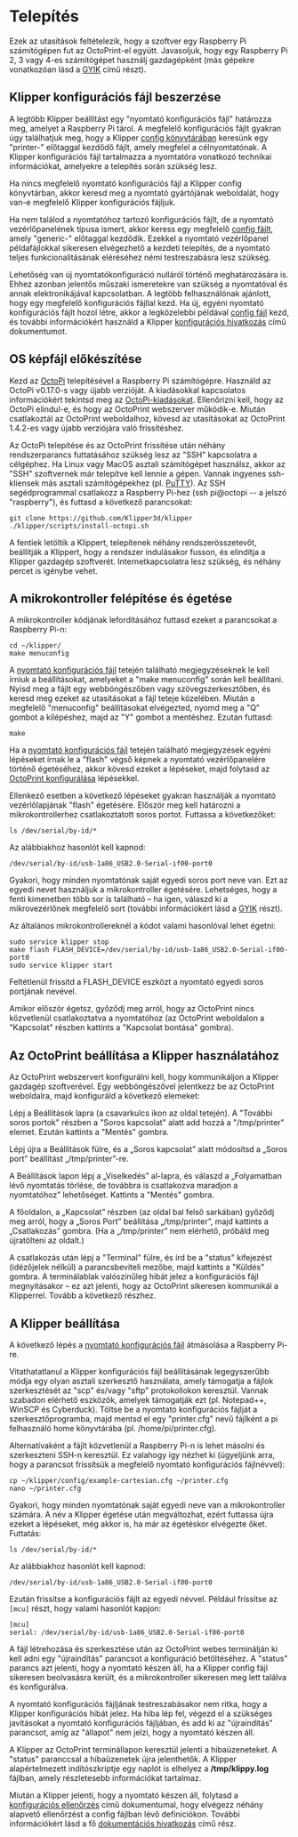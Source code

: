 # Telepítés

Ezek az utasítások feltételezik, hogy a szoftver egy Raspberry Pi számítógépen fut az OctoPrint-el együtt. Javasoljuk, hogy egy Raspberry Pi 2, 3 vagy 4-es számítógépet használj gazdagépként (más gépekre vonatkozóan lásd a [GYIK](FAQ.md#can-i-run-klipper-on-something-other-other-than-a-raspberry-pi-3) című részt).

## Klipper konfigurációs fájl beszerzése

A legtöbb Klipper beállítást egy "nyomtató konfigurációs fájl" határozza meg, amelyet a Raspberry Pi tárol. A megfelelő konfigurációs fájlt gyakran úgy találhatjuk meg, hogy a Klipper [config könyvtárában](../config/) keresünk egy "printer-" előtaggal kezdődő fájlt, amely megfelel a célnyomtatónak. A Klipper konfigurációs fájl tartalmazza a nyomtatóra vonatkozó technikai információkat, amelyekre a telepítés során szükség lesz.

Ha nincs megfelelő nyomtató konfigurációs fájl a Klipper config könyvtárban, akkor keresd meg a nyomtató gyártójának weboldalát, hogy van-e megfelelő Klipper konfigurációs fájljuk.

Ha nem találod a nyomtatóhoz tartozó konfigurációs fájlt, de a nyomtató vezérlőpanelének típusa ismert, akkor keress egy megfelelő [config fájlt](../config/), amely "generic-" előtaggal kezdődik. Ezekkel a nyomtató vezérlőpanel példafájlokkal sikeresen elvégezhető a kezdeti telepítés, de a nyomtató teljes funkcionalitásának eléréséhez némi testreszabásra lesz szükség.

Lehetőség van új nyomtatókonfiguráció nulláról történő meghatározására is. Ehhez azonban jelentős műszaki ismeretekre van szükség a nyomtatóval és annak elektronikájával kapcsolatban. A legtöbb felhasználónak ajánlott, hogy egy megfelelő konfigurációs fájllal kezd. Ha új, egyéni nyomtató konfigurációs fájlt hozol létre, akkor a legközelebbi példával [config fájl](../config/) kezd, és további információkért használd a Klipper [konfigurációs hivatkozás](Config_Reference.md) című dokumentumot.

## OS képfájl előkészítése

Kezd az [OctoPi](https://github.com/guysoft/OctoPi) telepítésével a Raspberry Pi számítógépre. Használd az OctoPi v0.17.0-s vagy újabb verzióját. A kiadásokkal kapcsolatos információkért tekintsd meg az [OctoPi-kiadásokat](https://github.com/guysoft/OctoPi/releases). Ellenőrizni kell, hogy az OctoPi elindul-e, és hogy az OctoPrint webszerver működik-e. Miután csatlakoztál az OctoPrint weboldalhoz, kövesd az utasításokat az OctoPrint 1.4.2-es vagy újabb verziójára való frissítéshez.

Az OctoPi telepítése és az OctoPrint frissítése után néhány rendszerparancs futtatásához szükség lesz az "SSH" kapcsolatra a célgéphez. Ha Linux vagy MacOS asztali számítógépet használsz, akkor az "SSH" szoftvernek már telepítve kell lennie a gépen. Vannak ingyenes ssh-kliensek más asztali számítógépekhez (pl. [PuTTY](https://www.chiark.greenend.org.uk/~sgtatham/putty/)). Az SSH segédprogrammal csatlakozz a Raspberry Pi-hez (ssh pi@octopi -- a jelszó "raspberry"), és futtasd a következő parancsokat:

```
git clone https://github.com/Klipper3d/klipper
./klipper/scripts/install-octopi.sh
```

A fentiek letöltik a Klippert, telepítenek néhány rendszerösszetevőt, beállítják a Klippert, hogy a rendszer indulásakor fusson, és elindítja a Klipper gazdagép szoftverét. Internetkapcsolatra lesz szükség, és néhány percet is igénybe vehet.

## A mikrokontroller felépítése és égetése

A mikrokontroller kódjának lefordításához futtasd ezeket a parancsokat a Raspberry Pi-n:

```
cd ~/klipper/
make menuconfig
```

A [nyomtató konfigurációs fájl](#obtain-a-klipper-configuration-file) tetején található megjegyzéseknek le kell írniuk a beállításokat, amelyeket a "make menuconfig" során kell beállítani. Nyisd meg a fájlt egy webböngészőben vagy szövegszerkesztőben, és keresd meg ezeket az utasításokat a fájl teteje közelében. Miután a megfelelő "menuconfig" beállításokat elvégezted, nyomd meg a "Q" gombot a kilépéshez, majd az "Y" gombot a mentéshez. Ezután futtasd:

```
make
```

Ha a [nyomtató konfigurációs fájl](#obtain-a-klipper-configuration-file) tetején található megjegyzések egyéni lépéseket írnak le a "flash" végső képnek a nyomtató vezérlőpanelére történő égetéséhez, akkor kövesd ezeket a lépéseket, majd folytasd az [OctoPrint konfigurálása](#configuring-octoprint-to-use-klipper) lépésekkel.

Ellenkező esetben a következő lépéseket gyakran használják a nyomtató vezérlőlapjának "flash" égetésére. Először meg kell határozni a mikrokontrollerhez csatlakoztatott soros portot. Futtassa a következőket:

```
ls /dev/serial/by-id/*
```

Az alábbiakhoz hasonlót kell kapnod:

```
/dev/serial/by-id/usb-1a86_USB2.0-Serial-if00-port0
```

Gyakori, hogy minden nyomtatónak saját egyedi soros port neve van. Ezt az egyedi nevet használjuk a mikrokontroller égetésére. Lehetséges, hogy a fenti kimenetben több sor is található – ha igen, válaszd ki a mikrovezérlőnek megfelelő sort (további információkért lásd a [GYIK](FAQ.md#wheres-my-serial-port) részt).

Az általános mikrokontrollereknél a kódot valami hasonlóval lehet égetni:

```
sudo service klipper stop
make flash FLASH_DEVICE=/dev/serial/by-id/usb-1a86_USB2.0-Serial-if00-port0
sudo service klipper start
```

Feltétlenül frissítd a FLASH_DEVICE eszközt a nyomtató egyedi soros portjának nevével.

Amikor először égetsz, győződj meg arról, hogy az OctoPrint nincs közvetlenül csatlakoztatva a nyomtatóhoz (az OctoPrint weboldalon a "Kapcsolat" részben kattints a "Kapcsolat bontása" gombra).

## Az OctoPrint beállítása a Klipper használatához

Az OctoPrint webszervert konfigurálni kell, hogy kommunikáljon a Klipper gazdagép szoftverével. Egy webböngészővel jelentkezz be az OctoPrint weboldalra, majd konfiguráld a következő elemeket:

Lépj a Beállítások lapra (a csavarkulcs ikon az oldal tetején). A "További soros portok" részben a "Soros kapcsolat" alatt add hozzá a "/tmp/printer" elemet. Ezután kattints a "Mentés" gombra.

Lépj újra a Beállítások fülre, és a „Soros kapcsolat” alatt módosítsd a „Soros port” beállítást „/tmp/printer”-re.

A Beállítások lapon lépj a „Viselkedés” al-lapra, és válaszd a „Folyamatban lévő nyomtatás törlése, de továbbra is csatlakozva maradjon a nyomtatóhoz” lehetőséget. Kattints a "Mentés" gombra.

A főoldalon, a „Kapcsolat” részben (az oldal bal felső sarkában) győződj meg arról, hogy a „Soros Port” beállítása „/tmp/printer”, majd kattints a „Csatlakozás” gombra. (Ha a „/tmp/printer” nem elérhető, próbáld meg újratölteni az oldalt.)

A csatlakozás után lépj a "Terminal" fülre, és írd be a "status" kifejezést (idézőjelek nélkül) a parancsbeviteli mezőbe, majd kattints a "Küldés" gombra. A terminálablak valószínűleg hibát jelez a konfigurációs fájl megnyitásakor – ez azt jelenti, hogy az OctoPrint sikeresen kommunikál a Klipperrel. Tovább a következő részhez.

## A Klipper beállítása

A következő lépés a [nyomtató konfigurációs fájl](#obtain-a-klipper-configuration-file) átmásolása a Raspberry Pi-re.

Vitathatatlanul a Klipper konfigurációs fájl beállításának legegyszerűbb módja egy olyan asztali szerkesztő használata, amely támogatja a fájlok szerkesztését az "scp" és/vagy "sftp" protokollokon keresztül. Vannak szabadon elérhető eszközök, amelyek támogatják ezt (pl. Notepad++, WinSCP és Cyberduck). Töltse be a nyomtató konfigurációs fájlját a szerkesztőprogramba, majd mentsd el egy "printer.cfg" nevű fájlként a pi felhasználó home könyvtárába (pl. /home/pi/printer.cfg).

Alternatívaként a fájlt közvetlenül a Raspberry Pi-n is lehet másolni és szerkeszteni SSH-n keresztül. Ez valahogy így nézhet ki (ügyeljünk arra, hogy a parancsot frissítsük a megfelelő nyomtató konfigurációs fájlnévvel):

```
cp ~/klipper/config/example-cartesian.cfg ~/printer.cfg
nano ~/printer.cfg
```

Gyakori, hogy minden nyomtatónak saját egyedi neve van a mikrokontroller számára. A név a Klipper égetése után megváltozhat, ezért futtassa újra ezeket a lépéseket, még akkor is, ha már az égetéskor elvégezte őket. Futtatás:

```
ls /dev/serial/by-id/*
```

Az alábbiakhoz hasonlót kell kapnod:

```
/dev/serial/by-id/usb-1a86_USB2.0-Serial-if00-port0
```

Ezután frissítse a konfigurációs fájlt az egyedi névvel. Például frissítse az `[mcu]` részt, hogy valami hasonlót kapjon:

```
[mcu]
serial: /dev/serial/by-id/usb-1a86_USB2.0-Serial-if00-port0
```

A fájl létrehozása és szerkesztése után az OctoPrint webes terminálján ki kell adni egy "újraindítás" parancsot a konfiguráció betöltéséhez. A "status" parancs azt jelenti, hogy a nyomtató készen áll, ha a Klipper config fájl sikeresen beolvasásra került, és a mikrokontroller sikeresen meg lett találva és konfigurálva.

A nyomtató konfigurációs fájljának testreszabásakor nem ritka, hogy a Klipper konfigurációs hibát jelez. Ha hiba lép fel, végezd el a szükséges javításokat a nyomtató konfigurációs fájljában, és add ki az "újraindítás" parancsot, amíg az "állapot" nem jelzi, hogy a nyomtató készen áll.

A Klipper az OctoPrint terminállapon keresztül jelenti a hibaüzeneteket. A "status" paranccsal a hibaüzenetek újra jelenthetők. A Klipper alapértelmezett indítószkriptje egy naplót is elhelyez a **/tmp/klippy.log** fájlban, amely részletesebb információkat tartalmaz.

Miután a Klipper jelenti, hogy a nyomtató készen áll, folytasd a [konfigurációs ellenőrzés](Config_checks.md) című dokumentumal, hogy elvégezz néhány alapvető ellenőrzést a config fájlban lévő definíciókon. További információkért lásd a fő [dokumentációs hivatkozás](Overview.md) című rész.
